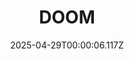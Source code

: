 ---
title: "DOOM"
id: 379720
date: 2025-04-29T00:00:06.117Z
link: games/steam/recent/doom
image: http://media.steampowered.com/steamcommunity/public/images/apps/379720/b6e72ff47d1990cb644700751eeeff14e0aba6dc.jpg
playtime_2weeks: 18
playtime_forever: 18
playtime_windows_forever: 0
playtime_mac_forever: 0
playtime_linux_forever: 18
playtime_deck_forever: 18
---